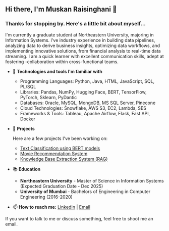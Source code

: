 ## Hi there, I'm Muskan Raisinghani 👋

### Thanks for stopping by. Here's a little bit about myself...

I'm currently a graduate student at Northeastern University, majoring in Information Systems. I've industry experience in building data pipelines, analyzing data to derive business insights, optimizing data workflows, and implementing innovative solutions, from financial analysis to real-time data streaming. I am a quick learner with excellent communication skills, adept at fostering -collaboration within cross-functional teams.
   
- 🔧 **Technologies and tools I'm familiar with**
   - Programming Languages: Python, Java, HTML, JavaScript, SQL, PL/SQL
   - Libraries: Pandas, NumPy, Hugging Face, BERT, TensorFlow, PyTorch, Sklearn, PyDantic
   - Databases: Oracle, MySQL, MongoDB, MS SQL Server, Pinecone
   - Cloud Technologies: Snowflake, AWS S3, EC2, Lambda, SES
   - Frameworks & Tools: Tableau, Apache Airflow, Flask, Fast API, Docker

- 🚀 **Projects**

  Here are a few projects I've been working on:
  - [Text Classification using BERT models](https://github.com/MuskanRaisinghani23/Text-classification-using-BERT-models)
  - [Movie Recommendation System](https://github.com/MuskanRaisinghani23/Movie-Recommendation-System)
  - [Knowledge Base Extraction System (RAG)](https://github.com/BigDataIA-Spring2024-Sec1-Team3/Knowledge-base-extraction-system)

- 📚 **Education**

  - **Northeastern University** - Master of Science in Information Systems (Expected Graduation Date - Dec 2025)
  - **University of Mumbai** - Bachelors of Engineering in Computer Engineering (2016-2020)

- 📫 **How to reach me:**
  [LinkedIn](https://www.linkedin.com/in/muskan-raisinghani) |
  [Email](raisinghani.m@northeastern.edu)

If you want to talk to me or discuss something, feel free to shoot me an email.

